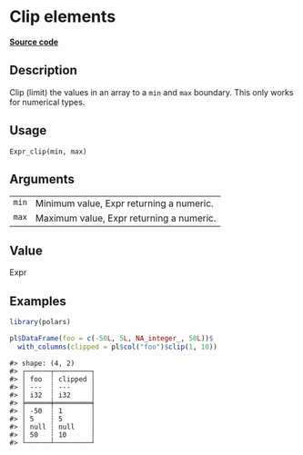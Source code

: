 

# Clip elements

[**Source code**](https://github.com/pola-rs/r-polars/tree/main/R/expr__expr.R#L2889)

## Description

Clip (limit) the values in an array to a <code>min</code> and
<code>max</code> boundary. This only works for numerical types.

## Usage

<pre><code class='language-R'>Expr_clip(min, max)
</code></pre>

## Arguments

<table>
<tr>
<td style="white-space: nowrap; font-family: monospace; vertical-align: top">
<code id="Expr_clip_:_min">min</code>
</td>
<td>
Minimum value, Expr returning a numeric.
</td>
</tr>
<tr>
<td style="white-space: nowrap; font-family: monospace; vertical-align: top">
<code id="Expr_clip_:_max">max</code>
</td>
<td>
Maximum value, Expr returning a numeric.
</td>
</tr>
</table>

## Value

Expr

## Examples

``` r
library(polars)

pl$DataFrame(foo = c(-50L, 5L, NA_integer_, 50L))$
  with_columns(clipped = pl$col("foo")$clip(1, 10))
```

    #> shape: (4, 2)
    #> ┌──────┬─────────┐
    #> │ foo  ┆ clipped │
    #> │ ---  ┆ ---     │
    #> │ i32  ┆ i32     │
    #> ╞══════╪═════════╡
    #> │ -50  ┆ 1       │
    #> │ 5    ┆ 5       │
    #> │ null ┆ null    │
    #> │ 50   ┆ 10      │
    #> └──────┴─────────┘
